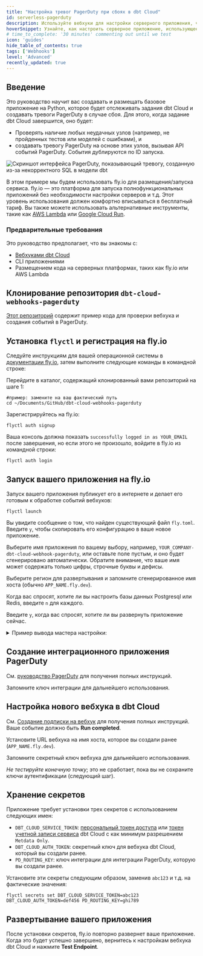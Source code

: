 ```yaml
---
title: "Настройка тревог PagerDuty при сбоях в dbt Cloud"
id: serverless-pagerduty 
description: Используйте вебхуки для настройки серверного приложения, чтобы вызывать тревоги PagerDuty.
hoverSnippet: Узнайте, как настроить серверное приложение, использующее вебхуки для вызова тревог PagerDuty.
# time_to_complete: '30 minutes' commenting out until we test
icon: 'guides'
hide_table_of_contents: true
tags: ['Webhooks']
level: 'Advanced'
recently_updated: true
---
```


<div style={{maxWidth: '900px'}}>

## Введение

Это руководство научит вас создавать и размещать базовое приложение на Python, которое будет отслеживать задания dbt Cloud и создавать тревоги PagerDuty в случае сбоя. Для этого, когда задание dbt Cloud завершится, оно будет:
 - Проверять наличие любых неудачных узлов (например, не пройденных тестов или моделей с ошибками), и
 - создавать тревогу PagerDuty на основе этих узлов, вызывая API событий PagerDuty. События дублируются по ID запуска.

![Скриншот интерфейса PagerDuty, показывающий тревогу, созданную из-за некорректного SQL в модели dbt](/img/guides/orchestration/webhooks/serverless-pagerduty/pagerduty-example-alarm.png)

В этом примере мы будем использовать fly.io для размещения/запуска сервиса. fly.io — это платформа для запуска полнофункциональных приложений без необходимости настройки серверов и т.д. Этот уровень использования должен комфортно вписываться в бесплатный тариф. Вы также можете использовать альтернативные инструменты, такие как [AWS Lambda](https://adem.sh/blog/tutorial-fastapi-aws-lambda-serverless) или [Google Cloud Run](https://github.com/sekR4/FastAPI-on-Google-Cloud-Run).

### Предварительные требования

Это руководство предполагает, что вы знакомы с:
- [Вебхуками dbt Cloud](/docs/deploy/webhooks)
- CLI приложениями
- Размещением кода на серверных платформах, таких как fly.io или AWS Lambda


## Клонирование репозитория `dbt-cloud-webhooks-pagerduty`

[Этот репозиторий](https://github.com/dpguthrie/dbt-cloud-webhooks-pagerduty) содержит пример кода для проверки вебхука и создания событий в PagerDuty.


## Установка `flyctl` и регистрация на fly.io

Следуйте инструкциям для вашей операционной системы в [документации fly.io](https://fly.io/docs/hands-on/install-flyctl/), затем выполните следующие команды в командной строке:

Перейдите в каталог, содержащий клонированный вами репозиторий на шаге 1:
```shell
#пример: замените на ваш фактический путь
cd ~/Documents/GitHub/dbt-cloud-webhooks-pagerduty
```

Зарегистрируйтесь на fly.io:
```shell
flyctl auth signup
```

Ваша консоль должна показать `successfully logged in as YOUR_EMAIL` после завершения, но если этого не произошло, войдите в fly.io из командной строки:
```shell
flyctl auth login
```

## Запуск вашего приложения на fly.io
Запуск вашего приложения публикует его в интернете и делает его готовым к обработке событий вебхуков:
```shell
flyctl launch
```

Вы увидите сообщение о том, что найден существующий файл `fly.toml`. Введите `y`, чтобы скопировать его конфигурацию в ваше новое приложение.

Выберите имя приложения по вашему выбору, например, `YOUR_COMPANY-dbt-cloud-webhook-pagerduty`, или оставьте поле пустым, и оно будет сгенерировано автоматически. Обратите внимание, что ваше имя может содержать только цифры, строчные буквы и дефисы.

Выберите регион для развертывания и запомните сгенерированное имя хоста (обычно `APP_NAME.fly.dev`).

Когда вас спросят, хотите ли вы настроить базы данных Postgresql или Redis, введите `n` для каждого.

Введите `y`, когда вас спросят, хотите ли вы развернуть приложение сейчас.

<details>
<summary>Пример вывода мастера настройки:</summary>
<code>
joel@Joel-Labes dbt-cloud-webhooks-pagerduty % flyctl launch<br/>
An existing fly.toml file was found for app dbt-cloud-webhooks-pagerduty<br/>
? Would you like to copy its configuration to the new app? Yes<br/>
Creating app in /Users/joel/Documents/GitHub/dbt-cloud-webhooks-pagerduty<br/>
Scanning source code<br/>
Detected a Dockerfile app<br/>
? Choose an app name (leave blank to generate one): demo-dbt-cloud-webhook-pagerduty<br/>
automatically selected personal organization: Joel Labes<br/>
Some regions require a paid plan (fra, maa).<br/>
See https://fly.io/plans to set up a plan.<br/>
? Choose a region for deployment:  [Use arrows to move, type to filter]<br/>
? Choose a region for deployment: Sydney, Australia (syd)<br/>
Created app dbtlabs-dbt-cloud-webhook-pagerduty in organization personal<br/>
Admin URL: https://fly.io/apps/demo-dbt-cloud-webhook-pagerduty<br/>
Hostname: demo-dbt-cloud-webhook-pagerduty.fly.dev<br/>
? Would you like to set up a Postgresql database now? No<br/>
? Would you like to set up an Upstash Redis database now? No<br/>
Wrote config file fly.toml<br/>
? Would you like to deploy now? Yes
</code>
</details>

## Создание интеграционного приложения PagerDuty
См. [руководство PagerDuty](https://developer.pagerduty.com/docs/ZG9jOjExMDI5NTgw-events-api-v2-overview#getting-started) для получения полных инструкций.

Запомните ключ интеграции для дальнейшего использования.

## Настройка нового вебхука в dbt Cloud
См. [Создание подписки на вебхук](/docs/deploy/webhooks#create-a-webhook-subscription) для получения полных инструкций. Ваше событие должно быть **Run completed**.

Установите URL вебхука на имя хоста, которое вы создали ранее (`APP_NAME.fly.dev`).

Запомните секретный ключ вебхука для дальнейшего использования.

*Не тестируйте конечную точку*; это не сработает, пока вы не сохраните ключи аутентификации (следующий шаг).

## Хранение секретов
Приложение требует установки трех секретов с использованием следующих имен:
- `DBT_CLOUD_SERVICE_TOKEN`: [персональный токен доступа](https://docs.getdbt.com/docs/dbt-cloud-apis/user-tokens) или [токен учетной записи сервиса](https://docs.getdbt.com/docs/dbt-cloud-apis/service-tokens) dbt Cloud с как минимум разрешением `Metdata Only`.
- `DBT_CLOUD_AUTH_TOKEN`: секретный ключ для вебхука dbt Cloud, который вы создали ранее.
- `PD_ROUTING_KEY`: ключ интеграции для интеграции PagerDuty, которую вы создали ранее.

Установите эти секреты следующим образом, заменив `abc123` и т.д. на фактические значения:
```shell
flyctl secrets set DBT_CLOUD_SERVICE_TOKEN=abc123 DBT_CLOUD_AUTH_TOKEN=def456 PD_ROUTING_KEY=ghi789
```

## Развертывание вашего приложения

После установки секретов, fly.io повторно развернет ваше приложение. Когда это будет успешно завершено, вернитесь к настройкам вебхука dbt Cloud и нажмите **Test Endpoint**.

</div>